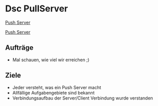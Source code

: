 # Dsc PullServer

[Push Server](https://www.simple-talk.com/wp-content/uploads/imported/2366-pullmode-82198a1a-3023-46f1-ac13-108e839d6bc9.png)

[Push Server](https://www.simple-talk.com/wp-content/uploads/imported/2391-add75ca0-3efd-4000-afa4-db1498159822.png)

## Aufträge
- Mal schauen, wie viel wir erreichen ;)

## Ziele
- Jeder versteht, was ein Push Server macht
- Allfällige Aufgabengebiete sind bekannt
- Verbindungsaufbau der Server/Client Verbindung wurde verstanden